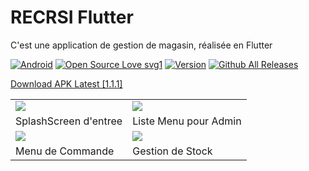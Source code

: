 # RECRSI Flutter

C'est une application de gestion de magasin, réalisée en Flutter 


[![Android](https://img.shields.io/badge/Android-yes-teal.svg)](#README)
[![Open Source Love svg1](https://badges.frapsoft.com/os/v1/open-source.svg?v=103)](#README)
[![Version](https://img.shields.io/badge/Version-1.1.1-teal)](https://github.com/FoyerSociety/Fiche-metier/releases)
[![Github All Releases](https://img.shields.io/github/downloads/gaetan1903/RECRSI-Flutter/total.svg)](https://github.com/gaetan1903/RECRSI-Flutter/releases/download/v1.1.0/RECRSI-v1.1.1-release.apk)

<p halign='center'><a href='https://github.com/gaetan1903/RECRSI-Flutter/releases/download/v1.1.0/RECRSI-v1.1.1-release.apk'>Download APK Latest [1.1.1]</a></p>


<table >
  
  <tr> 
  <td> <img src='https://github.com/gaetan1903/RECRSI-Flutter/blob/main/preview/1.jpg'> </td>
  <td> <img src='https://github.com/gaetan1903/RECRSI-Flutter/blob/main/preview/2.jpg'> </td>
  </tr>
  <tr> 
  <td> SplashScreen d'entree </td>
  
  <td> Liste Menu pour Admin </td>
  </tr>
  <tr></tr>
   <tr> 
  <td> <img src='https://github.com/gaetan1903/RECRSI-Flutter/blob/main/preview/3.jpg'> </td>
  <td> <img src='https://github.com/gaetan1903/RECRSI-Flutter/blob/main/preview/4.jpg'> </td>
  </tr>
  <tr> 
  <td> Menu de Commande </td>
  <td> Gestion de Stock </td>
  </tr>
  
  
  </table>
